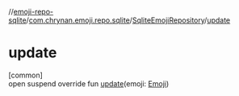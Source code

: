 //[emoji-repo-sqlite](../../../index.md)/[com.chrynan.emoji.repo.sqlite](../index.md)/[SqliteEmojiRepository](index.md)/[update](update.md)

# update

[common]\
open suspend override fun [update](update.md)(emoji: [Emoji](../../../../emoji-core/emoji-core/com.chrynan.emoji.core/-emoji/index.md))
